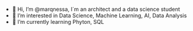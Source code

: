 - 👋 Hi, I’m @marqnessa, I´m an architect and a data science student
- 👀 I’m interested in Data Science, Machine Learning, AI, Data Analysis
- 🌱 I’m currently learning Phyton, SQL


<!---
marqnessa/marqnessa is a ✨ special ✨ repository because its `README.md` (this file) appears on your GitHub profile.
You can click the Preview link to take a look at your changes.
--->
